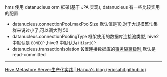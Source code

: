 
hms 使用 datanucleus orm 框架(基于 JPA 实现), datanucleus 有一些比较实用的配置

- datanucleus.connectionPool.maxPoolSize  默认值是10,对于大规模繁忙集群来说过小了,可以调大到 50 
- datanucleus.connectionPoolingType  框架使用的数据库连接池类型, hive2 中默认是 `BONECP` ,hive3 中默认为 `HikariCP`
- datanucleus.transactionIsolation  设置连接数据库的[事务隔离级别](https://blog.csdn.net/qq_33290787/article/details/51924963?spm=a2c6h.12873639.article-detail.3.349c61f0sDuNSR),默认是 read-committed




---
[Hive Metastore Server生产化实践 | Haihua's blog (ericsahit.github.io)](https://ericsahit.github.io/2016/11/18/Hive-Metastore-Server%E7%94%9F%E4%BA%A7%E5%8C%96%E5%AE%9E%E8%B7%B5/)


